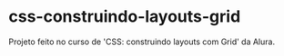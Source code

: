 # css-construindo-layouts-grid

Projeto feito no curso de 'CSS: construindo layouts com Grid' da Alura.
